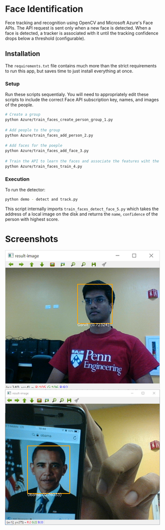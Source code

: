 # Face Identification

Fece tracking and recognition using OpenCV and Microsoft Azure's Face APIs. The API request is sent only when a new face is detected. When a face is detected, a tracker is associated with it until the tracking confidence drops below a threshold (configurable).

## Installation
The `requirements.txt` file contains much more than the strict requirements to run this app, but saves time to just install everything at once.

### Setup
Run these scripts sequentialy. You will need to appropriately edit these scripts to include the correct Face API subscription key, names, and images of the people.

```sh
# Create a group
python Azure/train_faces_create_person_group_1.py

# Add people to the group
python Azure/train_faces_add_person_2.py

# Add faces for the poeple
python Azure/train_faces_add_face_3.py

# Train the API to learn the faces and associate the features wiht the people
python Azure/train_faces_train_4.py
```

### Execution
To run the detector:
```sh
python demo - detect and track.py
```

This script internally imports `train_faces_detect_face_5.py` which takes the address of a local image on the disk and returns the `name`, `confidence` of the person with highest score.

# Screenshots

![Screenshot 1](https://github.com/TheGarvitGupta/Face-Identification/blob/master/Screenshots/scr_1.png "Screenshot 1")
![Screenshot 2](https://github.com/TheGarvitGupta/Face-Identification/blob/master/Screenshots/scr_2.png "Screenshot 2")